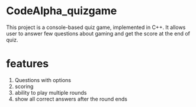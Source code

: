 # CodeAlpha_quizgame
This project is a console-based quiz game, implemented in C++.
It allows user to answer few questions about gaming and get the score at the end of quiz.
# features
1. Questions with options
2. scoring 
3. ability to play multiple rounds
4. show all correct answers after the round ends
